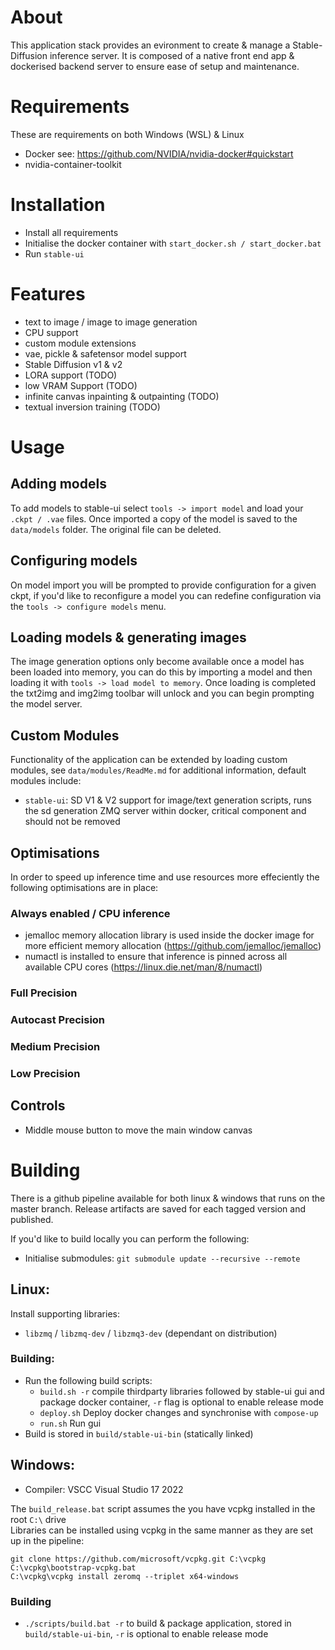# About

This application stack provides an evironment to create & manage a Stable-Diffusion inference server.
It is composed of a native front end app & dockerised backend server to ensure ease of setup and maintenance.

# Requirements

These are requirements on both Windows (WSL) & Linux

- Docker see: https://github.com/NVIDIA/nvidia-docker#quickstart
- nvidia-container-toolkit

# Installation

- Install all requirements
- Initialise the docker container with `start_docker.sh / start_docker.bat`
- Run `stable-ui`

# Features

- text to image / image to image generation
- CPU support
- custom module extensions
- vae, pickle & safetensor model support
- Stable Diffusion v1 & v2
- LORA support (TODO)
- low VRAM Support (TODO)
- infinite canvas inpainting & outpainting (TODO)
- textual inversion training (TODO)

# Usage

## Adding models

To add models to stable-ui select `tools -> import model` and load your `.ckpt / .vae` files. Once imported a copy of the model is saved
to the `data/models` folder. The original file can be deleted.

## Configuring models

On model import you will be prompted to provide configuration for a given ckpt, if you'd like to reconfigure a model you can
redefine configuration via the `tools -> configure models` menu.

## Loading models & generating images

The image generation options only become available once a model has been loaded into memory, you can do this by importing a model and then loading it with
`tools -> load model to memory`. Once loading is completed the txt2img and img2img toolbar will unlock and you can begin prompting the model server.

## Custom Modules

Functionality of the application can be extended by loading custom modules, see `data/modules/ReadMe.md` for additional information, default modules include:

- `stable-ui`: SD V1 & V2 support for image/text generation scripts, runs the sd generation ZMQ server within docker, critical component and should not be removed

## Optimisations

In order to speed up inference time and use resources more effeciently the following optimisations are in place:

### Always enabled / CPU inference

- jemalloc memory allocation library is used inside the docker image for more efficient memory allocation (https://github.com/jemalloc/jemalloc)
- numactl is installed to ensure that inference is pinned across all available CPU cores (https://linux.die.net/man/8/numactl)

### Full Precision

### Autocast Precision

### Medium Precision

### Low Precision

## Controls

- Middle mouse button to move the main window canvas

# Building

There is a github pipeline available for both linux & windows that runs on the master branch.
Release artifacts are saved for each tagged version and published.

If you'd like to build locally you can perform the following:

- Initialise submodules: `git submodule update --recursive --remote`

## Linux:

Install supporting libraries:

- `libzmq` / `libzmq-dev` / `libzmq3-dev` (dependant on distribution)

### Building:

- Run the following build scripts:
  - `build.sh -r` compile thirdparty libraries followed by stable-ui gui and package docker container, `-r` flag is optional to enable release mode
  - `deploy.sh` Deploy docker changes and synchronise with `compose-up`
  - `run.sh` Run gui
- Build is stored in `build/stable-ui-bin` (statically linked)

## Windows:

- Compiler: VSCC Visual Studio 17 2022

The `build_release.bat` script assumes the you have vcpkg installed in the root `C:\` drive<br>
Libraries can be installed using vcpkg in the same manner as they are set up in the pipeline:

```
git clone https://github.com/microsoft/vcpkg.git C:\vcpkg
C:\vcpkg\bootstrap-vcpkg.bat
C:\vcpkg\vcpkg install zeromq --triplet x64-windows
```

### Building

- `./scripts/build.bat -r` to build & package application, stored in `build/stable-ui-bin`, `-r` is optional to enable release mode
